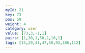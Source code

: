 ```yaml
---
myId: 21
key: 73
pos: 59
weight: 4
category: user
value: [73,3,-1,1]
pairs: [1,30,1,50,2,10,1]
tags: [15,29,41,47,50,93,106,112]
---
```

